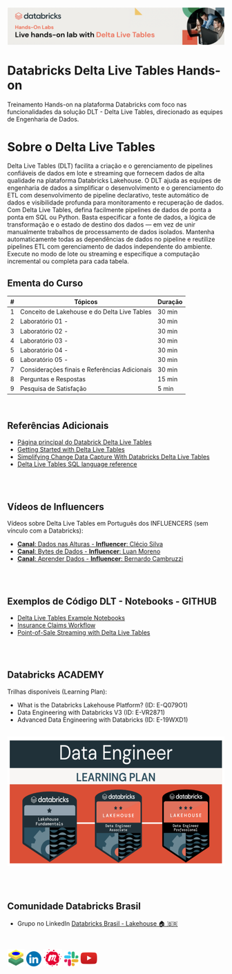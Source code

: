 
<img src="https://raw.githubusercontent.com/Databricks-BR/lab_dlt/main/images/lab_dlt.png">

# Databricks Delta Live Tables Hands-on

Treinamento Hands-on na plataforma Databricks com foco nas funcionalidades da solução DLT - Delta Live Tables, direcionado as equipes de Engenharia de Dados.

# Sobre o Delta Live Tables


Delta Live Tables (DLT) facilita a criação e o gerenciamento de pipelines confiáveis ​​de dados em lote e streaming que fornecem dados de alta qualidade na  plataforma Databricks Lakehouse. O DLT ajuda as equipes de engenharia de dados a simplificar o desenvolvimento e o gerenciamento do ETL  com desenvolvimento de pipeline declarativo, teste automático de dados e visibilidade profunda para monitoramento e recuperação de dados. </br>
Com Delta Live Tables, defina facilmente pipelines de dados de ponta a ponta em SQL ou Python. Basta especificar a fonte de dados, a lógica de transformação e o estado de destino dos dados — em vez de unir manualmente trabalhos de processamento de dados isolados. Mantenha automaticamente todas as dependências de dados no pipeline e reutilize pipelines ETL com gerenciamento de dados independente do ambiente. Execute no modo de lote ou  streaming  e especifique a computação incremental ou completa para cada tabela.

## Ementa do Curso

| # | Tópicos | Duração |
| -- | -- | -- |
| 1 | Conceito de Lakehouse e do Delta Live Tables | 30 min |
| 2 | Laboratório 01 -         | 30 min |
| 3 | Laboratório 02 -       | 30 min |
| 4 | Laboratório 03 -             | 30 min |
| 5 | Laboratório 04 -                                             | 30 min |
| 6 | Laboratório 05 -                                  | 30 min |
| 7 | Considerações finais e Referências Adicionais              | 30 min |
| 8 | Perguntas e Respostas                                                              | 15 min |
| 9 | Pesquisa de Satisfação                                                             |  5 min |

</br>

## Referências Adicionais

* [Página principal do Databrick Delta Live Tables](https://www.databricks.com/product/delta-live-tables)
* [Getting Started with Delta Live Tables](https://www.databricks.com/discover/pages/getting-started-with-delta-live-tables)
* [Simplifying Change Data Capture With Databricks Delta Live Tables](https://www.databricks.com/blog/2022/04/25/simplifying-change-data-capture-with-databricks-delta-live-tables.html)
* [Delta Live Tables SQL language reference](https://docs.databricks.com/delta-live-tables/sql-ref.html)

</br></br>

## Vídeos de Influencers

Vídeos sobre Delta Live Tables em Português dos INFLUENCERS (sem vínculo com a Databricks):
</br>

* [**Canal**: Dados nas Alturas - **Influencer**: Clécio Silva](https://www.youtube.com/watch?v=OuIOQM1aKS0)
* [**Canal**: Bytes de Dados - **Influencer**: Luan Moreno](https://www.youtube.com/watch?v=dRVntX-3FF4)
* [**Canal**: Aprender Dados - **Influencer**: Bernardo Cambruzzi](https://www.youtube.com/watch?v=RwxzaT4qbCo)

</br></br>

## Exemplos de Código DLT - Notebooks - GITHUB

* [Delta Live Tables Example Notebooks](https://github.com/databricks/delta-live-tables-notebooks)
* [Insurance Claims Workflow](https://github.com/databricks-industry-solutions/dlt-insurance-claims)
* [Point-of-Sale Streaming with Delta Live Tables](https://github.com/databricks-industry-solutions/pos-dlt/tree/main)

</br></br>

## Databricks ACADEMY

Trilhas disponíveis (Learning Plan):
* What is the Databricks Lakehouse Platform? (ID: E-Q079O1)
* Data Engineering with Databricks V3 (ID: E-VR2871)
* Advanced Data Engineering with Databricks (ID: E-19WXD1)
</br></br>
<img src="https://raw.githubusercontent.com/Databricks-BR/lab_dlt/main/images/trilhas_academy.png" style="height: 300px;">  

</br></br>

## Comunidade Databricks Brasil

- Grupo no LinkedIn [Databricks Brasil - Lakehouse 🏠 🇧🇷](https://www.linkedin.com/groups/14100135)

</br>

   <a href="https://github.com/Databricks-BR"><img src="https://raw.githubusercontent.com/Databricks-BR/Databricks-BR/main/images/databricks-br.png" style="width: 40px; height: 40px;"></a>  <a href="https://www.linkedin.com/groups/14100135"><img src="https://raw.githubusercontent.com/Databricks-BR/Databricks-BR/main/images/icon_linkedin.png" style="width: 35px; height: 35px;"></a>  <a href="https://www.meetup.com/pt-BR/databricks-brasil-oficial"><img src="https://raw.githubusercontent.com/Databricks-BR/Databricks-BR/main/images/icon_meetup.png" style="height: 40px;"></a>  <a href="https://bit.ly/databricks-slack-br"><img src="https://raw.githubusercontent.com/Databricks-BR/Databricks-BR/main/images/icon_slack.png" style="width: 35px; height: 35px;"></a>  <a href="https://www.youtube.com/channel/UCH3cq9mit-0UkTu1mTki20Q"><img src="https://raw.githubusercontent.com/Databricks-BR/Databricks-BR/main/images/icon_youtube.png" style="height: 38px;"></a>

